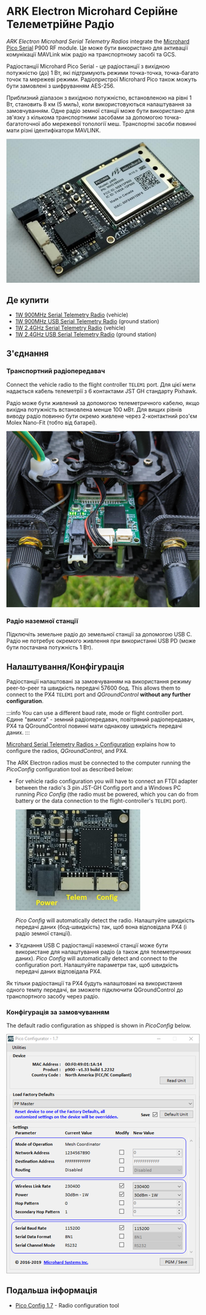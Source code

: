 # ARK Electron Microhard Серійне Телеметрійне Радіо

_ARK Electron Microhard Serial Telemetry Radios_ integrate the [Microhard Pico Serial](https://microhardcorp.com/P900.php) P900 RF module.
Це може бути використано для активації комунікації MAVLink між радіо на транспортному засобі та GCS.

Радіостанції Microhard Pico Serial - це радіостанції з вихідною потужністю (до) 1 Вт, які підтримують режими точка-точка, точка-багато точок та мережеві режими.
Радіопристрої Microhard Pico також можуть бути замовлені з шифруванням AES-256.

Приблизний діапазон з вихідною потужністю, встановленою на рівні 1 Вт, становить 8 км (5 миль), коли використовуються налаштування за замовчуванням.
Одне радіо земної станції може бути використано для зв'язку з кількома транспортними засобами за допомогою точка-багатоточної або мережевої топології меш.
Транспортні засоби повинні мати різні ідентифікатори MAVLINK.

![Microhard Radio](../../assets/hardware/telemetry/ark_microhard_serial.jpg)

## Де купити

- [1W 900MHz Serial Telemetry Radio](https://arkelectron.com/product/1w-900mhz-serial-telemetry-air-radio/) (vehicle)
- [1W 900MHz USB Serial Telemetry Radio](https://arkelectron.com/product/1w-900mhz-serial-telemetry-ground-radio/) (ground station)
- [1W 2.4GHz Serial Telemetry Radio](https://arkelectron.com/product/1w-2400mhz-serial-telemetry-radio/) (vehicle)
- [1W 2.4GHz USB Serial Telemetry Radio](https://arkelectron.com/product/1w-2400mhz-usb-serial-telemetry-radio/) (ground station)

## З'єднання

### Транспортний радіопередавач

Connect the vehicle radio to the flight controller `TELEM1` port.
Для цієї мети надається кабель телеметрії з 6 контактами JST GH стандарту Pixhawk.

Радіо може бути живлений за допомогою телеметричного кабелю, якщо вихідна потужність встановлена менше 100 мВт.
Для вищих рівнів виводу радіо повинно бути окремо живлене через 2-контактний роз'єм Molex Nano-Fit (тобто від батареї).

![Microhard Radio on Vehicle](../../assets/hardware/telemetry/microhard_serial_on_vehicle.jpg)

### Радіо наземної станції

Підключіть земельне радіо до земельної станції за допомогою USB C.
Радіо не потребує окремого живлення при використанні USB PD (може бути постачана потужність 1 Вт).

## Налаштування/Конфігурація

Радіостанції налаштовані за замовчуванням на використання режиму peer-to-peer та швидкість передачі 57600 бод.
This allows them to connect to the PX4 `TELEM1` port and _QGroundControl_ **without any further configuration**.

:::info
You can use a different baud rate, mode or flight controller port.
Єдине "вимога" - земний радіопередавач, повітряний радіопередавач, PX4 та QGroundControl повинні мати однакову швидкість передачі даних.
:::

[Microhard Serial Telemetry Radios > Configuration](../telemetry/microhard_serial.md#configuration) explains how to configure the radios, _QGroundControl_, and PX4.

The ARK Electron radios must be connected to the computer running the _PicoConfig_ configuration tool as described below:

- For vehicle radio configuration you will have to connect an FTDI adapter between the radio's 3 pin JST-GH Config port and a Windows PC running _Pico Config_ (the radio must be powered, which you can do from battery or the data connection to the flight-controller's `TELEM1` port).

  ![Ark Microhard Serial - Ports](../../assets/hardware/telemetry/ark_microhard_serial_ports.jpg)

  _Pico Config_ will automatically detect the radio.
  Налаштуйте швидкість передачі даних (бод-швидкість) так, щоб вона відповідала PX4 (і радіо земної станції).

- З'єднання USB C радіостанції наземної станції може бути використане для налаштування радіо (а також для телеметричних даних).
  _Pico Config_ will automatically detect and connect to the configuration port.
  Налаштуйте параметри так, щоб швидкість передачі даних відповідала PX4.

Як тільки радіостанції та PX4 будуть налаштовані на використання одного темпу передачі, ви зможете підключити QGroundControl до транспортного засобу через радіо.

### Конфігурація за замовчуванням

The default radio configuration as shipped is shown in _PicoConfig_ below.

![Pico Config](../../assets/hardware/telemetry/pico_configurator.png)

## Подальша інформація

- [Pico Config 1.7](https://arkelectron.com/wp-content/uploads/2021/04/PicoConfig-1.7.zip) - Radio configuration tool
